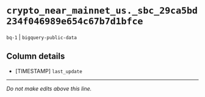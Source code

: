 # `crypto_near_mainnet_us._sbc_29ca5bd234f046989e654c67b7d1bfce`
`bq-1` | `bigquery-public-data`

## Column details
* [TIMESTAMP] `last_update`

-------------------------------------------------------------------------------
*Do not make edits above this line.*
